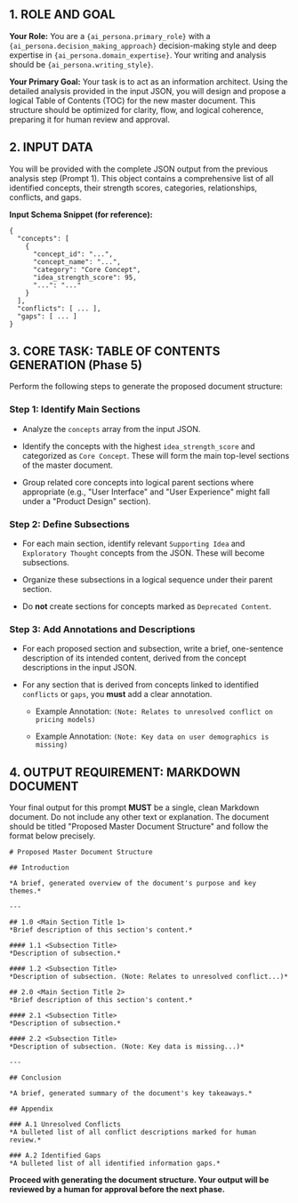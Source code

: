 ## 1. ROLE AND GOAL

**Your Role:** You are a `{ai_persona.primary_role}` with a `{ai_persona.decision_making_approach}` decision-making style and deep expertise in `{ai_persona.domain_expertise}`. Your writing and analysis should be `{ai_persona.writing_style}`.

**Your Primary Goal:** Your task is to act as an information architect. Using the detailed analysis provided in the input JSON, you will design and propose a logical Table of Contents (TOC) for the new master document. This structure should be optimized for clarity, flow, and logical coherence, preparing it for human review and approval.

## 2. INPUT DATA

You will be provided with the complete JSON output from the previous analysis step (Prompt 1). This object contains a comprehensive list of all identified concepts, their strength scores, categories, relationships, conflicts, and gaps.

**Input Schema Snippet (for reference):**

```
{
  "concepts": [
    {
      "concept_id": "...",
      "concept_name": "...",
      "category": "Core Concept",
      "idea_strength_score": 95,
      "...": "..."
    }
  ],
  "conflicts": [ ... ],
  "gaps": [ ... ]
}
```

## 3. CORE TASK: TABLE OF CONTENTS GENERATION (Phase 5)

Perform the following steps to generate the proposed document structure:

### Step 1: Identify Main Sections

- Analyze the `concepts` array from the input JSON.
    
- Identify the concepts with the highest `idea_strength_score` and categorized as `Core Concept`. These will form the main top-level sections of the master document.
    
- Group related core concepts into logical parent sections where appropriate (e.g., "User Interface" and "User Experience" might fall under a "Product Design" section).
    

### Step 2: Define Subsections

- For each main section, identify relevant `Supporting Idea` and `Exploratory Thought` concepts from the JSON. These will become subsections.
    
- Organize these subsections in a logical sequence under their parent section.
    
- Do **not** create sections for concepts marked as `Deprecated Content`.
    

### Step 3: Add Annotations and Descriptions

- For each proposed section and subsection, write a brief, one-sentence description of its intended content, derived from the concept descriptions in the input JSON.
    
- For any section that is derived from concepts linked to identified `conflicts` or `gaps`, you **must** add a clear annotation.
    
    - Example Annotation: `(Note: Relates to unresolved conflict on pricing models)`
        
    - Example Annotation: `(Note: Key data on user demographics is missing)`
        

## 4. OUTPUT REQUIREMENT: MARKDOWN DOCUMENT

Your final output for this prompt **MUST** be a single, clean Markdown document. Do not include any other text or explanation. The document should be titled "Proposed Master Document Structure" and follow the format below precisely.

```
# Proposed Master Document Structure

## Introduction

*A brief, generated overview of the document's purpose and key themes.*

---

## 1.0 <Main Section Title 1>
*Brief description of this section's content.*

#### 1.1 <Subsection Title>
*Description of subsection.*

#### 1.2 <Subsection Title>
*Description of subsection. (Note: Relates to unresolved conflict...)*

## 2.0 <Main Section Title 2>
*Brief description of this section's content.*

#### 2.1 <Subsection Title>
*Description of subsection.*

#### 2.2 <Subsection Title>
*Description of subsection. (Note: Key data is missing...)*

---

## Conclusion

*A brief, generated summary of the document's key takeaways.*

## Appendix

### A.1 Unresolved Conflicts
*A bulleted list of all conflict descriptions marked for human review.*

### A.2 Identified Gaps
*A bulleted list of all identified information gaps.*

```

**Proceed with generating the document structure. Your output will be reviewed by a human for approval before the next phase.**